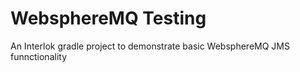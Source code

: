 # WebsphereMQ Testing

An Interlok gradle project to demonstrate basic WebsphereMQ JMS funnctionality